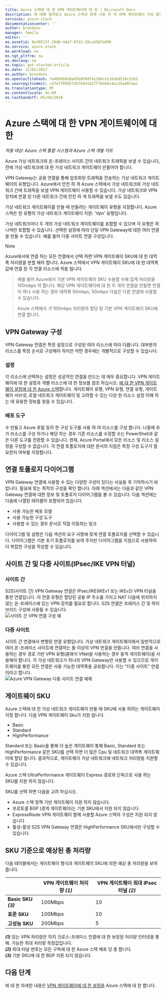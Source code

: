 ```yaml
---
title: Azure 스택에 대 한 VPN 게이트웨이에 대 한 | Microsoft Docs
description: 에 대해 알아보고 Azure 스택과 함께 사용 하 여 VPN 게이트웨이 구성 합니다.
services: azure-stack
documentationcenter: ''
author: brenduns
manager: femila
editor: ''
ms.assetid: 0e30522f-20d6-4da7-87d3-28ca3567a890
ms.service: azure-stack
ms.workload: na
ms.tgt_pltfrm: na
ms.devlang: na
ms.topic: get-started-article
ms.date: 12/01/2017
ms.author: brenduns
ms.openlocfilehash: 7e489db0d9a65b850df41360ce11616d518c5265
ms.sourcegitcommit: c47ef7899572bf6441627f76eb4c4ac15e487aec
ms.translationtype: MT
ms.contentlocale: ko-KR
ms.lasthandoff: 05/04/2018
---
```

# <a name="about-vpn-gateway-for-azure-stack"></a>Azure 스택에 대 한 VPN 게이트웨이에 대 한
*적용 대상: Azure 스택 통합 시스템과 Azure 스택 개발 키트*


Azure 가상 네트워크와 온-프레미스 사이트 간의 네트워크 트래픽을 보낼 수 있습니다, 전에 가상 네트워크에 대 한 가상 네트워크 게이트웨이 만들어야 합니다.

VPN Gateway는 공용 연결을 통해 암호화된 트래픽을 전송하는 가상 네트워크 게이트웨이의 유형입니다. Azure에서 안전 하 게 Azure 스택에서 가상 네트워크와 가상 네트워크 간에 트래픽을 보낼 VPN 게이트웨이 사용할 수 있습니다. 가상 네트워크와 VPN 장치에 연결 된 다른 네트워크 간에 안전 하 게 트래픽을 보낼 수도 있습니다.

가상 네트워크 게이트웨이를 만들 때 만들려는 게이트웨이 유형을 지정합니다. Azure 스택은 한 유형의 가상 네트워크 게이트웨이 지원: 'Vpn' 유형입니다.

가상 네트워크마다 두 개의 가상 네트워크 게이트웨이를 포함할 수 있으며 각 유형은 하나씩만 포함할 수 있습니다. 선택한 설정에 따라 단일 VPN Gateway에 대한 여러 연결을 만들 수 있습니다. 예를 들어 다중 사이트 연결 구성입니다.

> [!NOTE]
> Azure에서에 연결 하는 모든 연결에서 선택 하면 VPN 게이트웨이 SKU에 대 한 대역폭 처리량을 분할 해야 합니다.  Azure 스택에서 VPN 게이트웨이 SKU에 대 한 대역폭 값에 연결 된 각 연결 리소스에 적용 됩니다.     

> 예를 들어 Azure에서 기본 VPN 게이트웨이 SKU 수용할 수에 집계 처리량을 100mbps 약 합니다.  해당 VPN 게이트웨이에 대 한 두 개의 연결을 만들면 연결이 하나 사용 하는 경우 대역폭 50mbps, 50mbps 다음은 다른 연결에 사용할 수 있습니다.   

> Azure 스택에서 *각* 100mbps 처리량의 할당 된 기본 VPN 게이트웨이 SKU에 연결 합니다.

## <a name="configuring-a-vpn-gateway"></a>VPN Gateway 구성
VPN Gateway 연결은 특정 설정으로 구성된 여러 리소스에 따라 다릅니다. 대부분의 리소스를 특정 순서로 구성해야 하지만 어떤 경우에는 개별적으로 구성할 수 있습니다.

### <a name="settings"></a>설정
각 리소스에 선택하는 설정은 성공적인 연결을 만드는 데 매우 중요합니다. VPN 게이트웨이에 대 한 설정과 개별 리소스에 대 한 정보를 참조 하십시오. [에 대 한 VPN 게이트웨이 설정에 대 한 Azure 스택](azure-stack-vpn-gateway-settings.md)합니다. 게이트웨이 유형, VPN 유형, 연결 유형, 게이트웨이 서브넷, 로컬 네트워크 게이트웨이 및 고려할 수 있는 다양 한 리소스 설정 이해 하는 데 유용한 정보를 찾을 수 있습니다.

### <a name="deployment-tools"></a>배포 도구
수 만들고 Azure 포털 등의 한 구성 도구를 사용 하 여 리소스를 구성 합니다. 나중에 추가 리소스를 구성 하거나 해당 하는 경우 기존 리소스를 수정할 수는 PowerShell과 같은 다른 도구를 전환할 수 있습니다. 현재, Azure Portal에서 모든 리소스 및 리소스 설정을 구성할 수 없습니다. 각 연결 토폴로지에 대한 문서의 지침은 특정 구성 도구가 필요한지 여부를 지정합니다.

## <a name="connection-topology-diagrams"></a>연결 토폴로지 다이어그램
VPN Gateway 연결에 사용할 수 있는 다양한 구성이 있다는 사실을 꼭 기억하시기 바랍니다. 필요에 맞는 최적의 구성을 확인 합니다. 아래 섹션에서는 다음과 같은 VPN Gateway 연결에 대한 정보 및 토폴로지 다이어그램을 볼 수 있습니다. 다음 섹션에는 다음에 나열된 테이블이 포함되어 있습니다.

- 사용 가능한 배포 모델
- 사용 가능한 구성 도구
- 사용할 수 있는 경우 문서로 직접 이동하는 링크

다이어그램 및 설명은 다음 섹션의 요구 사항에 맞게 연결 토폴로지를 선택할 수 있습니다. 다이어그램은 기본 초기 토폴로지를 보여 주지만 다이어그램을 지침으로 사용하여 더 복잡한 구성을 작성할 수 있습니다.

## <a name="site-to-site-and-multi-site-ipsecike-vpn-tunnel"></a>사이트 간 및 다중 사이트(IPsec/IKE VPN 터널)
### <a name="site-to-site"></a>사이트 간
S2S(사이트 간) VPN Gateway 연결은 IPsec/IKE(IKEv1 또는 IKEv2) VPN 터널을 통한 연결입니다. 이 연결 유형은 할당된 공용 IP 주소를 가지고 NAT 다음에 위치하지 않는 온-프레미스에 있는 VPN 장치를 필요로 합니다. S2S 연결은 프레미스 간 및 하이브리드 구성에 사용될 수 있습니다.    
![사이트 간 VPN 연결 구성 예](media/azure-stack-vpn-gateway-about-vpn-gateways/vpngateway-site-to-site-connection-diagram.png)

### <a name="multi-site"></a>다중 사이트
사이트 간 연결에서 변형된 연결 유형입니다. 가상 네트워크 게이트웨이에서 일반적으로 여러 온-프레미스 사이트에 연결하는 둘 이상의 VPN 연결을 만듭니다. 여러 연결을 사용하는 경우 경로 기반 VPN 유형(클래식 VNet을 사용하는 경우 동적 게이트웨이)을 사용해야 합니다. 각 가상 네트워크가 하나의 VPN Gateway만 사용할 수 있으므로 게이트웨이를 통한 모든 연결은 사용 가능한 대역폭을 공유합니다. 이는 "다중 사이트" 연결이라고 합니다.   
![Azure VPN Gateway 다중 사이트 연결 예제](media/azure-stack-vpn-gateway-about-vpn-gateways/vpngateway-multisite-connection-diagram.png)



## <a name="gateway-skus"></a>게이트웨이 SKU
Azure 스택에 대 한 가상 네트워크 게이트웨이 만들 때 SKU에 사용 하려는 게이트웨이 지정 합니다. 다음 VPN 게이트웨이 Sku가 지원 됩니다.
- Basic
- Standard
- HighPerformance

Standard 또는 Basic을 통해 더 높은 게이트웨이 통해 Basic, Standard 또는 HighPerformance 같은 SKU를 선택 하면 더 많은 Cpu 및 네트워크 대역폭 게이트웨이에 할당 됩니다. 결과적으로, 게이트웨이 가상 네트워크에 네트워크 처리량을 지원할 수 있습니다.

Azure 스택 UltraPerformance 게이트웨이 Express 경로와 단독으로 사용 하는 SKU를 지원 하지 않습니다.

SKU를 선택 하면 다음을 고려 하십시오.
- Azure 스택 정책 기반 게이트웨이 지원 하지 않습니다.
- 프로토콜 BGP (경계 게이트웨이)는 기본 SKU에서 지원 되지 않습니다.
- ExpressRoute VPN 게이트웨이 함께 사용할 Azure 스택의 구성은 지원 되지 않습니다
- 활성-활성 S2S VPN Gateway 연결은 HighPerformance SKU에서만 구성할 수 있습니다.

## <a name="estimated-aggregate-throughput-by-sku"></a>SKU 기준으로 예상된 총 처리량
다음 테이블에서는 게이트웨이 형식과 게이트웨이 SKU에 의한 예상 총 처리량을 보여 줍니다.

|   | VPN 게이트웨이 처리량 *(1)* | VPN 게이트웨이 최대 IPsec 터널 *(2)* |
|-------|-------|-------|
|**Basic SKU** ***(3)***    | 100Mbps  | 10    |
|**표준 SKU**       | 100Mbps  | 10    |
|**고성능 SKU** | 200Mbps    | 5 |
***(1)***  있는 VPN 처리량은 하지 크로스-프레미스 연결에 대 한 보장된 처리량 인터넷을 통해. 가능한 최대 처리량 측정값입니다.  
***(2)***  최대 터널 번호는 모든 구독에 대 한 Azure 스택 배포 당 총 합니다.  
***(3)***  기본 SKU에 대 한 BGP 지원 되지 않습니다.

## <a name="next-steps"></a>다음 단계
에 대 한 자세한 내용은 [VPN 게이트웨이에 대 한 설정을](azure-stack-vpn-gateway-settings.md) Azure 스택에 대 한 합니다.
